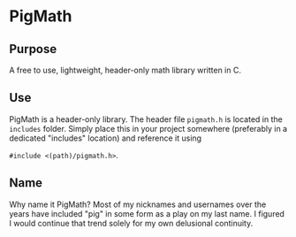 # PigMath

## Purpose

A free to use, lightweight, header-only math library written in C.

## Use

PigMath is a header-only library. The header file `pigmath.h` is located in the
`includes` folder. Simply place this in your project somewhere (preferably in
a dedicated "includes" location) and reference it using

`#include <(path)/pigmath.h>`.

## Name

Why name it PigMath? Most of my nicknames and usernames over the years have
included "pig" in some form as a play on my last name. I figured I would
continue that trend solely for my own delusional continuity.

